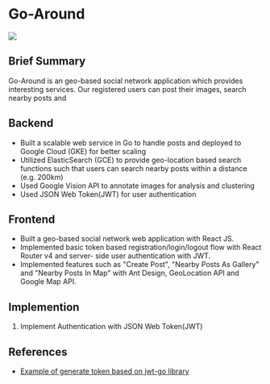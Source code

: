 # Go-Around

![](around.gif)

## Brief Summary

Go-Around is an geo-based social network application which provides interesting services. Our registered users can post their images, search nearby posts and 

## Backend

* Built a scalable web service in Go to handle posts and deployed to Google Cloud (GKE) for better scaling
* Utilized ElasticSearch (GCE) to provide geo-location based search functions such that users can search nearby posts within a distance (e.g. 200km)
* Used Google Vision API to annotate images for analysis and clustering
* Used JSON Web Token(JWT) for user authentication 

## Frontend

* Built a geo-based social network web application with React JS.
* Implemented basic token based registration/login/logout flow with React Router v4 and server-
side user authentication with JWT.
* Implemented features such as "Create Post", "Nearby Posts As Gallery" and "Nearby Posts In Map"
with Ant Design, GeoLocation API and Google Map API.

## Implemention

1. Implement Authentication with JSON Web Token(JWT)


## References

* [Example of generate token based on jwt-go library](https://godoc.org/github.com/dgrijalva/jwt-go#example-New--Hmac)
